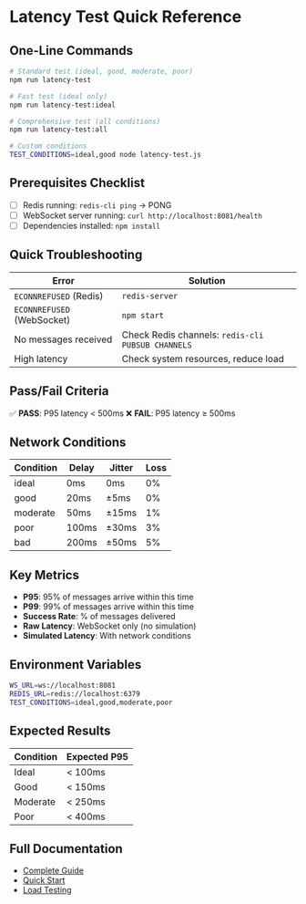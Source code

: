 # Latency Test Quick Reference

## One-Line Commands

```bash
# Standard test (ideal, good, moderate, poor)
npm run latency-test

# Fast test (ideal only)
npm run latency-test:ideal

# Comprehensive test (all conditions)
npm run latency-test:all

# Custom conditions
TEST_CONDITIONS=ideal,good node latency-test.js
```

## Prerequisites Checklist

- [ ] Redis running: `redis-cli ping` → PONG
- [ ] WebSocket server running: `curl http://localhost:8081/health`
- [ ] Dependencies installed: `npm install`

## Quick Troubleshooting

| Error | Solution |
|-------|----------|
| `ECONNREFUSED` (Redis) | `redis-server` |
| `ECONNREFUSED` (WebSocket) | `npm start` |
| No messages received | Check Redis channels: `redis-cli PUBSUB CHANNELS` |
| High latency | Check system resources, reduce load |

## Pass/Fail Criteria

✅ **PASS**: P95 latency < 500ms
❌ **FAIL**: P95 latency ≥ 500ms

## Network Conditions

| Condition | Delay | Jitter | Loss |
|-----------|-------|--------|------|
| ideal | 0ms | 0ms | 0% |
| good | 20ms | ±5ms | 0% |
| moderate | 50ms | ±15ms | 1% |
| poor | 100ms | ±30ms | 3% |
| bad | 200ms | ±50ms | 5% |

## Key Metrics

- **P95**: 95% of messages arrive within this time
- **P99**: 99% of messages arrive within this time
- **Success Rate**: % of messages delivered
- **Raw Latency**: WebSocket only (no simulation)
- **Simulated Latency**: With network conditions

## Environment Variables

```bash
WS_URL=ws://localhost:8081
REDIS_URL=redis://localhost:6379
TEST_CONDITIONS=ideal,good,moderate,poor
```

## Expected Results

| Condition | Expected P95 |
|-----------|--------------|
| Ideal | < 100ms |
| Good | < 150ms |
| Moderate | < 250ms |
| Poor | < 400ms |

## Full Documentation

- [Complete Guide](./LATENCY_TESTING.md)
- [Quick Start](./QUICK_START_LATENCY_TEST.md)
- [Load Testing](./LOAD_TESTING.md)
